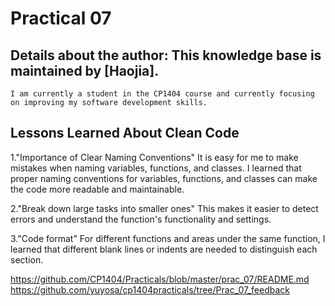 # Practical 07

## Details about the author: This knowledge base is maintained by [Haojia]. 
    I am currently a student in the CP1404 course and currently focusing on improving my software development skills.

## Lessons Learned About Clean Code
1."Importance of Clear Naming Conventions"
It is easy for me to make mistakes when naming variables, functions, and classes. 
I learned that proper naming conventions for variables, functions, 
and classes can make the code more readable and maintainable.

2."Break down large tasks into smaller ones"
This makes it easier to detect errors and understand the function's functionality and settings.

3."Code format"
For different functions and areas under the same function, 
I learned that different blank lines or indents are needed to distinguish each section.

https://github.com/CP1404/Practicals/blob/master/prac_07/README.md
https://github.com/yuyosa/cp1404practicals/tree/Prac_07_feedback
